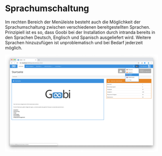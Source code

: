 # Sprachumschaltung

Im rechten Bereich der Menüleiste besteht auch die Möglichkeit der Sprachumschaltung zwischen verschiedenen bereitgestellten Sprachen. Prinzipiell ist es so, dass Goobi bei der Installation durch intranda bereits in den Sprachen Deutsch, Englisch und Spanisch ausgeliefert wird. Weitere Sprachen hinzuzufügen ist unproblematisch und bei Bedarf jederzeit möglich.

![Menü für Sprachumschaltung](screen_de.png)